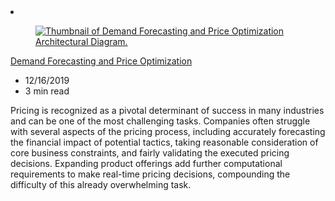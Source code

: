 <!-- This file is automatically generated by build/architectures/build_index.py. Any updates will be lost. -->

<!-- markdownlint-disable MD033 -->

<li class="grid-item item-column" data-categories="Analytics AI + Machine Learning ">
<article class="card">
    <div class="card-header has-margin-bottom-none" aria-hidden="true">
        <figure class="image diagram has-height-175 has-overflow-hidden level">
            <a href="/azure/architecture/solution-ideas/articles/demand-forecasting-and-price-optimization"><img src="/azure/architecture/browse/thumbs/demand-forecasting-and-price-optimization.png" class="diagram" alt="Thumbnail of Demand Forecasting and Price Optimization Architectural Diagram." data-linktype="relative-path"></a>
        </figure>
    </div>
    <div class="card-content">
        <a class="card-content-title has-margin-top-none" href="/azure/architecture/solution-ideas/articles/demand-forecasting-and-price-optimization">
            <p>Demand Forecasting and Price Optimization</p>
        </a>
        <ul class="card-content-metadata">
            <li>12/16/2019</li>
            <li>3 min read</li>
        </ul>
        <p class="card-content-description">Pricing is recognized as a pivotal determinant of success in many industries and can be one of the most challenging tasks. Companies often struggle with several aspects of the pricing process, including accurately forecasting the financial impact of potential tactics, taking reasonable consideration of core business constraints, and fairly validating the executed pricing decisions. Expanding product offerings add further computational requirements to make real-time pricing decisions, compounding the difficulty of this already overwhelming task.</p>
        <div class="bottom-to-top-fade is-hidden-mobile"></div>
    </div>
</article>
</li>
